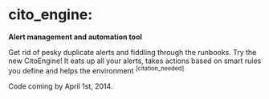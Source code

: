 cito_engine: 
===
**Alert management and automation tool**



Get rid of pesky duplicate alerts and fiddling through the runbooks. Try the new CitoEngine! It eats up all your alerts, takes actions based on smart rules you define and helps the environment <sup>[citation_needed]</sup>



Code coming by April 1st, 2014.
